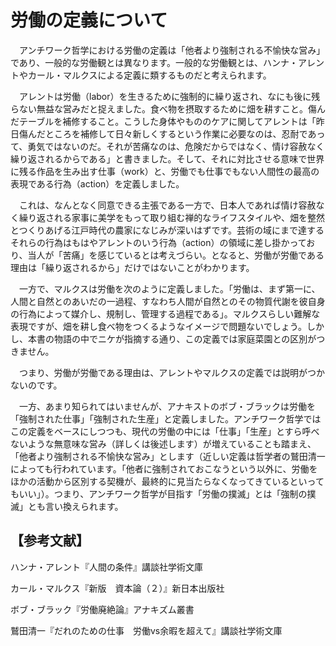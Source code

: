 # 労働の定義について

　アンチワーク哲学における労働の定義は「他者より強制される不愉快な営み」であり、一般的な労働観とは異なります。一般的な労働観とは、ハンナ・アレントやカール・マルクスによる定義に類するものだと考えられます。

　アレントは労働（labor）を生きるために強制的に繰り返され、なにも後に残らない無益な営みだと捉えました。食べ物を摂取するために畑を耕すこと。傷んだテーブルを補修すること。こうした身体やもののケアに関してアレントは「昨日傷んだところを補修して日々新しくするという作業に必要なのは、忍耐であって、勇気ではないのだ。それが苦痛なのは、危険だからではなく、情け容赦なく繰り返されるからである」と書きました。そして、それに対比させる意味で世界に残る作品を生み出す仕事（work）と、労働でも仕事でもない人間性の最高の表現である行為（action）を定義しました。

　これは、なんとなく同意できる主張である一方で、日本人であれば情け容赦なく繰り返される家事に美学をもって取り組む禅的なライフスタイルや、畑を整然とつくりあげる江戸時代の農家になじみが深いはずです。芸術の域にまで達するそれらの行為はもはやアレントのいう行為（action）の領域に差し掛かっており、当人が「苦痛」を感じているとは考えづらい。となると、労働が労働である理由は「繰り返されるから」だけではないことがわかります。

　一方で、マルクスは労働を次のように定義しました。「労働は、まず第一に、人間と自然とのあいだの一過程、すなわち人間が自然とのその物質代謝を彼自身の行為によって媒介し、規制し、管理する過程である」。マルクスらしい難解な表現ですが、畑を耕し食べ物をつくるようなイメージで問題ないでしょう。しかし、本書の物語の中でニケが指摘する通り、この定義では家庭菜園との区別がつきません。

　つまり、労働が労働である理由は、アレントやマルクスの定義では説明がつかないのです。

　一方、あまり知られてはいませんが、アナキストのボブ・ブラックは労働を「強制された仕事」「強制された生産」と定義しました。アンチワーク哲学ではこの定義をベースにしつつも、現代の労働の中には「仕事」「生産」とすら呼べないような無意味な営み（詳しくは後述します）が増えていることも踏まえ、「他者より強制される不愉快な営み」とします（近しい定義は哲学者の鷲田清一によっても行われています。「他者に強制されておこなうという以外に、労働をほかの活動から区別する契機が、最終的に見当たらなくなってきているといってもいい」）。つまり、アンチワーク哲学が目指す「労働の撲滅」とは「強制の撲滅」とも言い換えられます。

## 【参考文献】
ハンナ・アレント『人間の条件』講談社学術文庫

カール・マルクス『新版　資本論（２）』新日本出版社

ボブ・ブラック『労働廃絶論』アナキズム叢書

鷲田清一『だれのための仕事　労働vs余暇を超えて』講談社学術文庫

